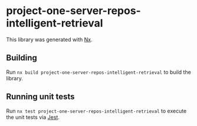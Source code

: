# project-one-server-repos-intelligent-retrieval

This library was generated with [Nx](https://nx.dev).

## Building

Run `nx build project-one-server-repos-intelligent-retrieval` to build the library.

## Running unit tests

Run `nx test project-one-server-repos-intelligent-retrieval` to execute the unit tests via [Jest](https://jestjs.io).
